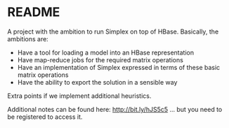 # README

A project with the ambition to run Simplex on top of HBase. Basically, the ambitions are:

* Have a tool for loading a model into an HBase representation
* Have map-reduce jobs for the required matrix operations
* Have an implementation of Simplex expressed in terms of these basic matrix operations
* Have the ability to export the solution in a sensible way

Extra points if we implement additional heuristics.

Additional notes can be found here: http://bit.ly/hJS5c5 ... but you need to be registered to access it.